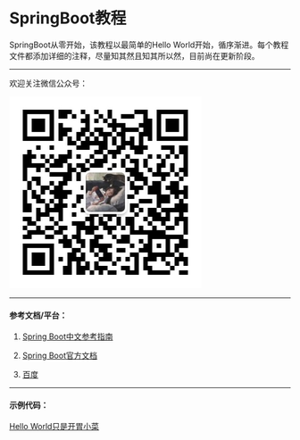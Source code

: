 # SpringBoot教程
SpringBoot从零开始，该教程以最简单的Hello World开始，循序渐进。每个教程文件都添加详细的注释，尽量知其然且知其所以然，目前尚在更新阶段。

------

欢迎关注微信公众号：

![qrcode_for_gh_86a2bb60eeb8_344](https://github.com/lijiakang329/SpringBoot/blob/master/1.Hello%20Spring%20Boot/main/resources/static/qrcode_for_gh_86a2bb60eeb8_344.jpg)

------

####  参考文档/平台：

1. [Spring Boot中文参考指南](https://www.springcloud.cc/spring-boot.html)

2. [Spring Boot官方文档](https://docs.spring.io/spring-boot/docs/2.3.3.RELEASE/reference/htmlsingle/)

3. [百度](https://www,baidu.com)

------

#### 示例代码：

[Hello World只是开胃小菜](https://github.com/lijiakang329/SpringBoot/tree/master/1.Hello%20Spring%20Boot/main/java/com/example/demo/controller)

